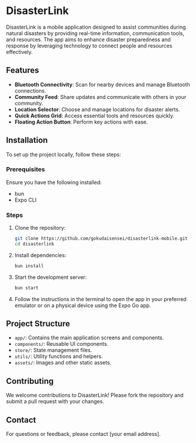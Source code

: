 # DisasterLink

DisasterLink is a mobile application designed to assist communities during natural disasters by providing real-time information, communication tools, and resources. The app aims to enhance disaster preparedness and response by leveraging technology to connect people and resources effectively.

## Features

- **Bluetooth Connectivity**: Scan for nearby devices and manage Bluetooth connections.
- **Community Feed**: Share updates and communicate with others in your community.
- **Location Selector**: Choose and manage locations for disaster alerts.
- **Quick Actions Grid**: Access essential tools and resources quickly.
- **Floating Action Button**: Perform key actions with ease.

## Installation

To set up the project locally, follow these steps:

### Prerequisites

Ensure you have the following installed:

- bun
- Expo CLI

### Steps

1. Clone the repository:

   ```bash
   git clone https://github.com/gokudaisensei/disasterlink-mobile.git
   cd disasterlink
   ```

2. Install dependencies:

   ```bash
   bun install
   ```

3. Start the development server:

   ```bash
   bun start
   ```

4. Follow the instructions in the terminal to open the app in your preferred emulator or on a physical device using the Expo Go app.

## Project Structure

- `app/`: Contains the main application screens and components.
- `components/`: Reusable UI components.
- `store/`: State management files.
- `utils/`: Utility functions and helpers.
- `assets/`: Images and other static assets.

## Contributing

We welcome contributions to DisasterLink! Please fork the repository and submit a pull request with your changes.

## Contact

For questions or feedback, please contact [your email address].
